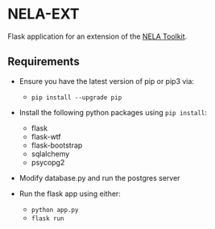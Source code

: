 # NELA-EXT

Flask application for an extension of the [NELA Toolkit](http://nelatoolkit.science/).

## Requirements

* Ensure you have the latest version of pip or pip3 via:
    * `pip install --upgrade pip`

* Install the following python packages using `pip install`:
    * flask
    * flask-wtf
    * flask-bootstrap
    * sqlalchemy
    * psycopg2
    
 * Modify database.py and run the postgres server

* Run the flask app using either:
    * `python app.py`
    * `flask run`

